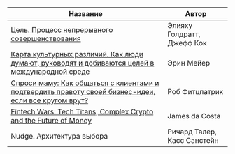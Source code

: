 
| Название                                                                                                                                                                                                                | Автор                          |
| ----------------------------------------------------------------------------------------------------------------------------------------------------------------------------------------------------------------------- | ------------------------------ |
| [Цель. Процесс непрерывного совершенствования](https://www.litres.ru/book/eliyahu-goldratt/cel-process-nepreryvnogo-sovershenstvovaniya-8648054/)                                                                       | Элияху Голдратт, Джефф Кок     |
| [Карта культурных различий. Как люди думают, руководят и добиваются целей в международной среде](https://www.litres.ru/book/erin-meyer-17553327/karta-kulturnyh-razlichiy-kak-ludi-dumaut-rukovodyat-i-39335807/)       | Эрин Мейер                     |
| [Спроси маму: Как общаться с клиентами и подтвердить правоту своей бизнес-идеи, если все кругом врут?](https://www.litres.ru/book/rob-fitcpatrik/sprosi-mamu-kak-obschatsya-s-klientami-i-podtverdit-pravotu-23963007/) | Роб Фитцпатрик                 |
| [Fintech Wars: Tech Titans, Complex Crypto and the Future of Money](https://www.amazon.com/Fintech-Wars-Titans-Chaotic-Crypto/dp/1398617024)                                                                            | James da Costa                 |
| Nudge. Архитектура выбора                                                                                                                                                                                               | Ричард Талер,<br>Касс Санстейн |


